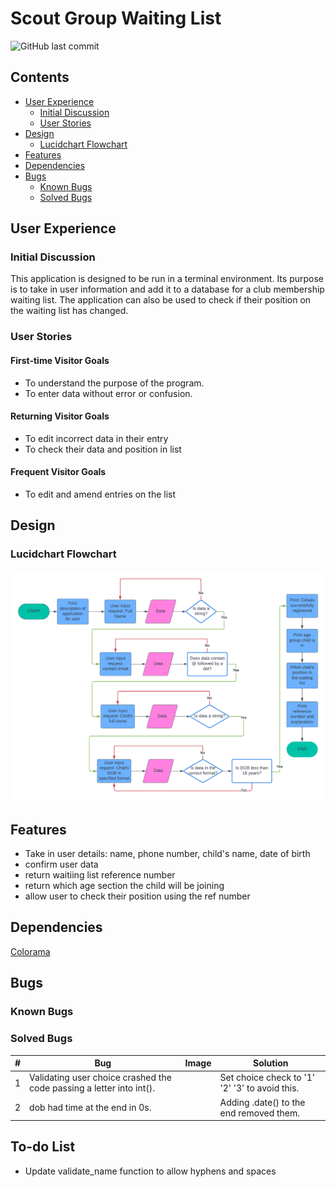 # Scout Group Waiting List

![GitHub last commit](https://img.shields.io/github/last-commit/simonhw/waiting-list)

## Contents
- [User Experience](#user-experience)
    - [Initial Discussion](#initial-discussion)
    - [User Stories](#user-stories)
- [Design](#design)
    - [Lucidchart Flowchart](#lucidchart-flowchart)
- [Features](#features)
- [Dependencies](#dependencies)
- [Bugs](#bugs)
    - [Known Bugs](#known-bugs)
    - [Solved Bugs](#solved-bugs)


## User Experience
### Initial Discussion
This application is designed to be run in a terminal environment. Its purpose is to take in user information and add it to a database for a club membership waiting list. The application can also be used to check if their position on the waiting list has changed.

### User Stories
#### First-time Visitor Goals
- To understand the purpose of the program.
- To enter data without error or confusion.

#### Returning Visitor Goals
- To edit incorrect data in their entry
- To check their data and position in list

#### Frequent Visitor Goals
- To edit and amend entries on the list

## Design
### Lucidchart Flowchart

![Lucidchart flowchart version 1](assets/images/readme/flowchart_v1.png)

## Features
- Take in user details: name, phone number, child's name, date of birth
- confirm user data
- return waitiing list reference number
- return which age section the child will be joining
- allow user to check their position using the ref number

## Dependencies
[Colorama](https://pypi.org/project/colorama/)

## Bugs
### Known Bugs

### Solved Bugs
| # | Bug | Image | Solution |
| --- | --- | --- | --- |
| 1 | Validating user choice crashed the code passing a letter into int(). | | Set choice check to '1' '2' '3' to avoid this. |
| 2 | dob had time at the end in 0s. || Adding .date() to the end removed them. |

## To-do List
- Update validate_name function to allow hyphens and spaces
